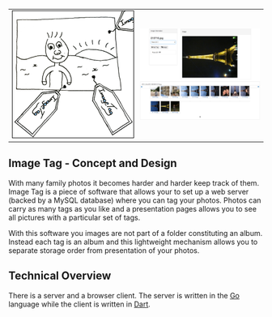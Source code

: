 <table border="0">
<tr><td>
<center>
<img src="docs/logo.png" alt="ImageTag logo" width="300px" style="border: 1px solid black;"/>
</center>
</td><td>
<center><img src="docs/screenshot.png" alt="Screenshot of tagging screen" width="300px"/></center>
</td></tr>
</table>


Image Tag - Concept and Design
----------

With many family photos it becomes harder and harder keep track of
them. Image Tag is a piece of software that allows your to set up a
web server (backed by a MySQL database) where you can tag your photos.
Photos can carry as many tags as you like and a presentation pages allows you to 
see all pictures with a particular set of tags.

With this software you images are not part of a folder constituting an
album. Instead each tag is an album and this lightweight mechanism
allows you to separate storage order from presentation of your photos.

Technical Overview
----------

There is a server and a browser client. The server is written in the
[Go](www.golang.org) language while the client is written in
[Dart](www.dartlang.org).

